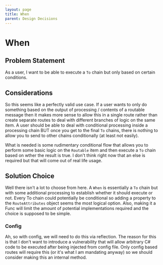 ```yaml
---
layout: page
title: When
parent: Design Decisions
---
```


# When
## Problem Statement
As a user, I want to be able to execute a `To` chain but only based on certain conditions.

## Considerations
So this seems like a perfectly valid use case. If a user wants to only do something based on the output of processing / contents of a routable message then it makes more sense to allow this in a single route rather than create separate routes to deal with different branches of logic on the same item.
A user should be able to deal with conditional processing inside a processing chain BUT once you get to the final `To` chains, there is nothing to allow you to send to other chains conditionally (at least not easily).

What is needed is some rudimentary conditional flow that allows you to perform some basic logic on the `Routable` item and then execute a `To` chain based on wther the result is true. I don't think right now that an else is required but that will come out of real life usage.

## Solution Choice
Well there isn't a lot to choose from here. A `When` is essentially a `To` chain but with some additional processing to establish whether it should execute or not. Every To chain could potentially be conditional so adding a property to the `RouteAttributes` object seems the most logical option.
Also, making it a Func will limit the amount of potential implementations required and the choice is supposed to be simple.

### Config
Ah, so with config, we will need to do this via reflection. The reason for this is that I don't want to introduce a vulnerability that will allow arbitrary C# code to be executed after being injected from config file. Only config based routes will require this (or it's what I am mandating anyway) so we should consider making this an internal method.